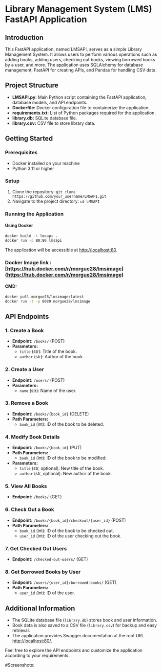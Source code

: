 # Library Management System (LMS) FastAPI Application

## Introduction
This FastAPI application, named LMSAPI, serves as a simple Library Management System. It allows users to perform various operations such as adding books, adding users, checking out books, viewing borrowed books by a user, and more. The application uses SQLAlchemy for database management, FastAPI for creating APIs, and Pandas for handling CSV data.

## Project Structure
- **LMSAPI.py:** Main Python script containing the FastAPI application, database models, and API endpoints.
- **Dockerfile:** Docker configuration file to containerize the application.
- **requirements.txt:** List of Python packages required for the application.
- **library.db:** SQLite database file.
- **library.csv:** CSV file to store library data.

## Getting Started

### Prerequisites
- Docker installed on your machine
- Python 3.11 or higher

### Setup
1. Clone the repository: `git clone https://github.com/your_username/LMSAPI.git`
2. Navigate to the project directory: `cd LMSAPI`

### Running the Application
#### Using Docker
```bash
docker build -t lmsapi .
docker run -p 80:80 lmsapi
```
The application will be accessible at [http://localhost:80](http://localhost:80).

### Docker Image link : [https://hub.docker.com/r/morgue28/lmsimage](https://hub.docker.com/r/morgue28/lmsimage)
#### CMD:
```bash
docker pull morgue28/lmsimage:latest
docker run -t -p 8080 morgue28/lmsimage
```

## API Endpoints
### 1. Create a Book
- **Endpoint:** `/books/` (POST)
- **Parameters:**
  - `title` (str): Title of the book.
  - `author` (str): Author of the book.

### 2. Create a User
- **Endpoint:** `/users/` (POST)
- **Parameters:**
  - `name` (str): Name of the user.

### 3. Remove a Book
- **Endpoint:** `/books/{book_id}` (DELETE)
- **Path Parameters:**
  - `book_id` (int): ID of the book to be deleted.

### 4. Modify Book Details
- **Endpoint:** `/books/{book_id}` (PUT)
- **Path Parameters:**
  - `book_id` (int): ID of the book to be modified.
- **Parameters:**
  - `title` (str, optional): New title of the book.
  - `author` (str, optional): New author of the book.

### 5. View All Books
- **Endpoint:** `/books/` (GET)

### 6. Check Out a Book
- **Endpoint:** `/books/{book_id}/checkout/{user_id}` (POST)
- **Path Parameters:**
  - `book_id` (int): ID of the book to be checked out.
  - `user_id` (int): ID of the user checking out the book.

### 7. Get Checked Out Users
- **Endpoint:** `/checked-out-users/` (GET)

### 8. Get Borrowed Books by User
- **Endpoint:** `/users/{user_id}/borrowed-books/` (GET)
- **Path Parameters:**
  - `user_id` (int): ID of the user.

## Additional Information
- The SQLite database file (`library.db`) stores book and user information.
- Book data is also saved to a CSV file (`library.csv`) for backup and easy retrieval.
- The application provides Swagger documentation at the root URL [http://localhost:80/](http://localhost:80/).

Feel free to explore the API endpoints and customize the application according to your requirements.

#Screenshots:
